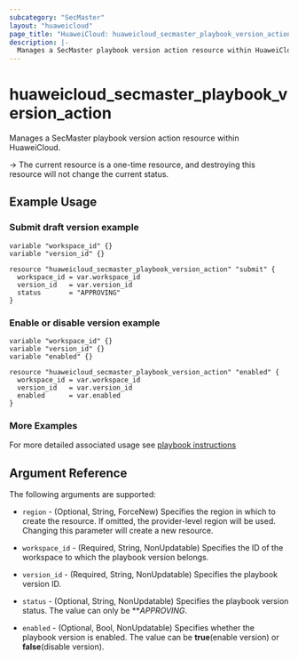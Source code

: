 ```yaml
---
subcategory: "SecMaster"
layout: "huaweicloud"
page_title: "HuaweiCloud: huaweicloud_secmaster_playbook_version_action"
description: |-
  Manages a SecMaster playbook version action resource within HuaweiCloud.
---
```


# huaweicloud_secmaster_playbook_version_action

Manages a SecMaster playbook version action resource within HuaweiCloud.

-> The current resource is a one-time resource, and destroying this resource will not change the current status.

## Example Usage

### Submit draft version example

```hcl
variable "workspace_id" {}
variable "version_id" {}

resource "huaweicloud_secmaster_playbook_version_action" "submit" {
  workspace_id = var.workspace_id
  version_id   = var.version_id
  status       = "APPROVING"   
}
```

### Enable or disable version example

```hcl
variable "workspace_id" {}
variable "version_id" {}
variable "enabled" {}

resource "huaweicloud_secmaster_playbook_version_action" "enabled" {
  workspace_id = var.workspace_id
  version_id   = var.version_id
  enabled      = var.enabled
}
```

### More Examples

For more detailed associated usage see [playbook instructions](https://github.com/huaweicloud/terraform-provider-huaweicloud/blob/master/examples/secmaster/playbook/secmaster_playbook_usage_instruction.md)

## Argument Reference

The following arguments are supported:

* `region` - (Optional, String, ForceNew) Specifies the region in which to create the resource.
  If omitted, the provider-level region will be used. Changing this parameter will create a new resource.

* `workspace_id` - (Required, String, NonUpdatable) Specifies the ID of the workspace to which the playbook version belongs.

* `version_id` - (Required, String, NonUpdatable) Specifies the playbook version ID.

* `status` - (Optional, String, NonUpdatable) Specifies the playbook version status. The value can only be ***APPROVING*.

* `enabled` - (Optional, Bool, NonUpdatable) Specifies whether the playbook version is enabled.
  The value can be **true**(enable version) or **false**(disable version).
